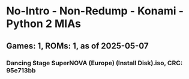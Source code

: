 # No-Intro - Non-Redump - Konami - Python 2 MIAs
## Games: 1, ROMs: 1, as of 2025-05-07

### Dancing Stage SuperNOVA (Europe) (Install Disk).iso, CRC: 95e713bb
